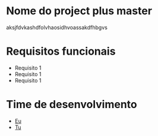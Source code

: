 # Nome do project plus master

aksjfdvkashdfolvhaosidhvoassakdfhbgvs

# Requisitos funcionais
- Requisito 1
- Requisito 1
- Requisito 1

# Time de desenvolvimento
- [Eu](http://github.com/eu)
- [Tu](http://github.com/tu)